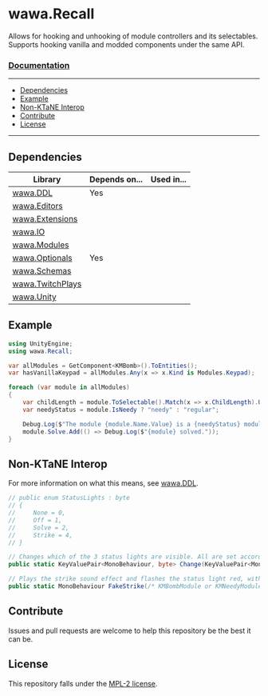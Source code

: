 # wawa.Recall

Allows for hooking and unhooking of module controllers and its selectables. Supports hooking vanilla and modded components under the same API.

### [Documentation](https://github.com/Emik03/wawa/blob/main/apidocs/wawa.Recall/wawa.Recall.md)

---

- [Dependencies](#dependencies)
- [Example](#example)
- [Non-KTaNE Interop](#non-ktane-interop)
- [Contribute](#contribute)
- [License](#license)

---

## Dependencies

| Library                                                                       | Depends on... | Used in... |
|-------------------------------------------------------------------------------|---------------|------------|
| [wawa.DDL](https://github.com/Emik03/wawa/tree/main/wawa.DDL)                 | Yes           |            |
| [wawa.Editors](https://github.com/Emik03/wawa/tree/main/wawa.Editors)         |               |            |
| [wawa.Extensions](https://github.com/Emik03/wawa/tree/main/wawa.Extensions)   |               |            |
| [wawa.IO](https://github.com/Emik03/wawa/tree/main/wawa.IO)                   |               |            |
| [wawa.Modules](https://github.com/Emik03/wawa/tree/main/wawa.Modules)         |               |            |
| [wawa.Optionals](https://github.com/Emik03/wawa/tree/main/wawa.Optionals)     | ️Yes          |            |
| [wawa.Schemas](https://github.com/Emik03/wawa/tree/main/wawa.Schemas)         |               |            |
| [wawa.TwitchPlays](https://github.com/Emik03/wawa/tree/main/wawa.TwitchPlays) |               |            |
| [wawa.Unity](https://github.com/Emik03/wawa/tree/main/wawa.Unity)             |               | ️          |

## Example

```csharp
using UnityEngine;
using wawa.Recall;

var allModules = GetComponent<KMBomb>().ToEntities();
var hasVanillaKeypad = allModules.Any(x => x.Kind is Modules.Keypad);

foreach (var module in allModules)
{
    var childLength = module.ToSelectable().Match(x => x.ChildLength).UnwrapOrDefault();
    var needyStatus = module.IsNeedy ? "needy" : "regular";

    Debug.Log($"The module {module.Name.Value} is a {needyStatus} module and has {childLength} child selectable(s).");
    module.Solve.Add(() => Debug.Log($"{module} solved."));
}

```

## Non-KTaNE Interop

For more information on what this means, see [wawa.DDL](https://github.com/Emik03/wawa/tree/main/wawa.DDL#non-ktane-interop).

```csharp
// public enum StatusLights : byte
// {
//     None = 0,
//     Off = 1,
//     Solve = 2,
//     Strike = 4,
// }

// Changes which of the 3 status lights are visible. All are set according to the bitmask
public static KeyValuePair<MonoBehaviour, byte> Change(KeyValuePair<MonoBehaviour /* `KMBombModule` or `KMNeedyModule` */, byte /* bitmask */> arg);

// Plays the strike sound effect and flashes the status light red, without registering a strike.
public static MonoBehaviour FakeStrike(/* KMBombModule or KMNeedyModule */ MonoBehaviour that);
```

## Contribute

Issues and pull requests are welcome to help this repository be the best it can be.

## License

This repository falls under the [MPL-2 license](https://www.mozilla.org/en-US/MPL/2.0/).
